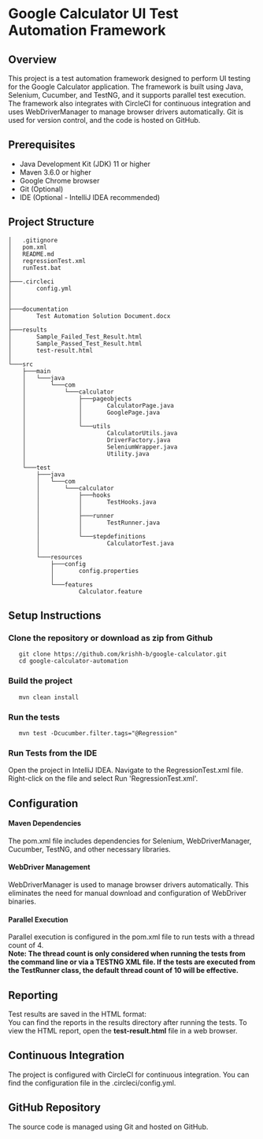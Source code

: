 # Google Calculator UI Test Automation Framework

## Overview

This project is a test automation framework designed to perform UI testing for the Google Calculator application. The framework is built using Java, Selenium, Cucumber, and TestNG, and it supports parallel test execution. The framework also integrates with CircleCI for continuous integration and uses WebDriverManager to manage browser drivers automatically. Git is used for version control, and the code is hosted on GitHub.

## Prerequisites

- Java Development Kit (JDK) 11 or higher
- Maven 3.6.0 or higher
- Google Chrome browser
- Git (Optional)
- IDE (Optional - IntelliJ IDEA recommended)

## Project Structure
	│   .gitignore
	│   pom.xml
	│   README.md
	│   regressionTest.xml
	│   runTest.bat
	│
	├───.circleci
	│       config.yml
	│
	│
	├───documentation
	│       Test Automation Solution Document.docx
	│
	├───results
	│       Sample_Failed_Test_Result.html
	│       Sample_Passed_Test_Result.html
	│       test-result.html
	│
	└───src
	    ├───main
	    │   └───java
	    │       └───com
	    │           └───calculator
	    │               ├───pageobjects
	    │               │       CalculatorPage.java
	    │               │       GooglePage.java
	    │               │
	    │               └───utils
	    │                       CalculatorUtils.java
	    │                       DriverFactory.java
	    │                       SeleniumWrapper.java
	    │                       Utility.java
	    │
	    └───test
	        ├───java
        	│   └───com
	        │       └───calculator
        	│           ├───hooks
	        │           │       TestHooks.java
        	│           │
        	│           ├───runner
        	│           │       TestRunner.java
	        │           │
        	│           └───stepdefinitions
        	│                   CalculatorTest.java
        	│
        	└───resources
        	    ├───config
        	    │       config.properties
        	    │
        	    └───features
                	    Calculator.feature
    
            

## Setup Instructions

   ### Clone the repository or download as zip from Github
       git clone https://github.com/krishh-b/google-calculator.git
       cd google-calculator-automation

   ### Build the project
       mvn clean install

   ### Run the tests
       mvn test -Dcucumber.filter.tags="@Regression"

### Run Tests from the IDE
  Open the project in IntelliJ IDEA.
  Navigate to the RegressionTest.xml file.
  Right-click on the file and select Run 'RegressionTest.xml'.

## Configuration
  #### Maven Dependencies
  The pom.xml file includes dependencies for Selenium, WebDriverManager, Cucumber, TestNG, and other necessary libraries.
  
  #### WebDriver Management
  WebDriverManager is used to manage browser drivers automatically. This eliminates the need for manual download and configuration of WebDriver binaries.

  #### Parallel Execution
  Parallel execution is configured in the pom.xml file to run tests with a thread count of 4.<br>
  **Note: The thread count is only considered when running the tests from the command line or via a TESTNG XML file. If the tests are executed from the TestRunner class, the default thread count of 10 will be effective.**

## Reporting
  Test results are saved in the HTML format:<br>
  You can find the reports in the results directory after running the tests. To view the HTML report, open the **test-result.html** file in a web browser.

## Continuous Integration
  The project is configured with CircleCI for continuous integration. You can find the configuration file in the .circleci/config.yml.

## GitHub Repository
  The source code is managed using Git and hosted on GitHub.


   


